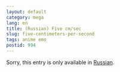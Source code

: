 ```yaml
---
layout: default
category: mega
lang: en
title: (Russian) Five cm/sec
slug: five-centimeters-per-second
tags: anime emo 
postid: 994
---
```

<p>Sorry, this entry is only available in <a href="http://mega.genn.org/export/getposts.php">Russian</a>.</p>
